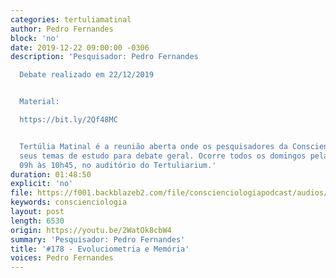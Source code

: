 ```yaml
---
categories: tertuliamatinal
author: Pedro Fernandes
block: 'no'
date: 2019-12-22 09:00:00 -0306
description: 'Pesquisador: Pedro Fernandes

  Debate realizado em 22/12/2019


  Material:

  https://bit.ly/2Qf48MC


  Tertúlia Matinal é a reunião aberta onde os pesquisadores da Conscienciologia apresentam
  seus temas de estudo para debate geral. Ocorre todos os domingos pela manhã, das
  09h às 10h45, no auditório do Tertuliarium.'
duration: 01:48:50
explicit: 'no'
file: https://f001.backblazeb2.com/file/conscienciologiapodcast/audios/2WatOk8cbW4.m4a
keywords: conscienciologia
layout: post
length: 6530
origin: https://youtu.be/2WatOk8cbW4
summary: 'Pesquisador: Pedro Fernandes'
title: '#178 - Evoluciometria e Memória'
voices: Pedro Fernandes
---
```

